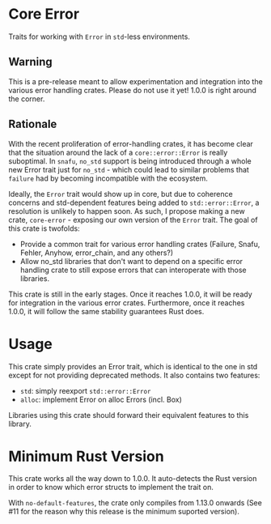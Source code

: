 # Core Error

Traits for working with `Error` in `std`-less environments.

## Warning

This is a pre-release meant to allow experimentation and integration into the
various error handling crates. Please do not use it yet! 1.0.0 is right around
the corner.

## Rationale

With the recent proliferation of error-handling crates, it has become clear that
the situation around the lack of a `core::error::Error` is really suboptimal. In
`snafu`, `no_std` support is being introduced through a whole new Error trait
just for `no_std` - which could lead to similar problems that `failure` had by
becoming incompatible with the ecosystem.

Ideally, the `Error` trait would show up in core, but due to coherence concerns
and std-dependent features being added to `std::error::Error`, a resolution is
unlikely to happen soon. As such, I propose making a new crate, `core-error` -
exposing our own version of the `Error` trait. The goal of this crate is
twofolds:

- Provide a common trait for various error handling crates (Failure, Snafu,
  Fehler, Anyhow, error_chain, and any others?)
- Allow no_std libraries that don't want to depend on a specific error handling
  crate to still expose errors that can interoperate with those libraries.

This crate is still in the early stages. Once it reaches 1.0.0, it will be ready
for integration in the various error crates. Furthermore, once it reaches 1.0.0,
it will follow the same stability guarantees Rust does.

# Usage

This crate simply provides an Error trait, which is identical to the one in std
except for not providing deprecated methods. It also contains two features:

- `std`: simply reexport `std::error::Error`
- `alloc`: implement Error on alloc Errors (incl. Box)

Libraries using this crate should forward their equivalent features to this
library.

# Minimum Rust Version

This crate works all the way down to 1.0.0. It auto-detects the Rust version in
order to know which error structs to implement the trait on.

With `no-default-features`, the crate only compiles from 1.13.0 onwards (See #11
for the reason why this release is the minimum suported version).
